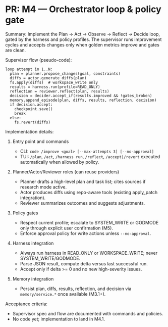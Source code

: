 # PR: M4 — Orchestrator loop & policy gate

Summary:
Implement the Plan → Act → Observe → Reflect → Decide loop, gated by the harness and policy profiles. The supervisor runs improvement cycles and accepts changes only when golden metrics improve and gates are clean.

Supervisor flow (pseudo-code):
```
loop attempt in 1..N:
  plan = planner.propose_changes(goal, constraints)
  diffs = actor.generate_diffs(plan)
  fs.apply(diffs)  # workspace_write only
  results = harness.run(profile=READ_ONLY)
  reflection = reviewer.reflect(plan, results)
  decision = decider.accept_if(results.improved && !gates_broken)
  memory.append_episode(plan, diffs, results, reflection, decision)
  if decision.accept:
    checkpoint.save()
    break
  else:
    fs.revert(diffs)
```

Implementation details:
1) Entry point and commands
   - CLI: `code /improve <goal> [--max-attempts 3] [--no-approval]`
   - TUI: `/plan`, `/act`, `/harness run`, `/reflect`, `/accept|/revert` executed automatically when allowed by policy.

2) Planner/Actor/Reviewer roles (can reuse providers)
   - Planner drafts a high-level plan and task list; cites sources if research mode active.
   - Actor produces diffs using repo-aware tools (existing apply_patch integration).
   - Reviewer summarizes outcomes and suggests adjustments.

3) Policy gates
   - Respect current profile; escalate to SYSTEM_WRITE or GODMODE only through explicit user confirmation (M5).
   - Enforce approval policy for write actions unless `--no-approval`.

4) Harness integration
   - Always run harness in READ_ONLY or WORKSPACE_WRITE; never SYSTEM_WRITE/GODMODE.
   - Parse JSON result, compute delta versus last successful run.
   - Accept only if delta >= 0 and no new high-severity issues.

5) Memory integration
   - Persist plan, diffs, results, reflection, and decision via `memory/service.*` once available (M3.1+).

Acceptance criteria:
- Supervisor spec and flow are documented with commands and policies.
- No code yet; implementation to land in M4.1.
